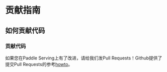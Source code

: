 # 贡献指南

## 如何贡献代码

### 贡献代码

如果您在Paddle Serving上有了改进，请给我们发Pull Requests！Github提供了提交Pull Requests的参考[howto](https://help.github.com/articles/using-pull-requests/)。

